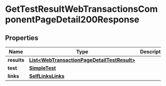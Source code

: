 

# GetTestResultWebTransactionsComponentPageDetail200Response


## Properties

| Name | Type | Description | Notes |
|------------ | ------------- | ------------- | -------------|
|**results** | [**List&lt;WebTransactionPageDetailTestResult&gt;**](WebTransactionPageDetailTestResult.md) |  |  [optional] |
|**test** | [**SimpleTest**](SimpleTest.md) |  |  [optional] |
|**links** | [**SelfLinksLinks**](SelfLinksLinks.md) |  |  [optional] |



